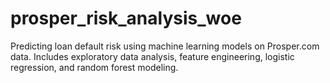 # prosper_risk_analysis_woe
Predicting loan default risk using machine learning models on Prosper.com data. Includes exploratory data analysis, feature engineering, logistic regression, and random forest modeling.
